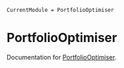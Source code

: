 ```@meta
CurrentModule = PortfolioOptimiser
```

# PortfolioOptimiser

Documentation for [PortfolioOptimiser](https://github.com/dcelisgarza/PortfolioOptimiser.jl).
